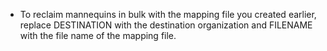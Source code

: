 * To reclaim mannequins in bulk with the mapping file you created earlier, replace DESTINATION with the destination organization and FILENAME with the file name of the mapping file.

